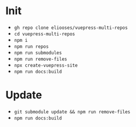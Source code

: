 # Init

- `gh repo clone eliooses/vuepress-multi-repos`
- `cd vuepress-multi-repos`
- `npm i`
- `npm run repos`
- `npm run submodules`
- `npm run remove-files`
- `npx create-vuepress-site`
- `npm run docs:build`

# Update

- `git submodule update && npm run remove-files`
- `npm run docs:build`

